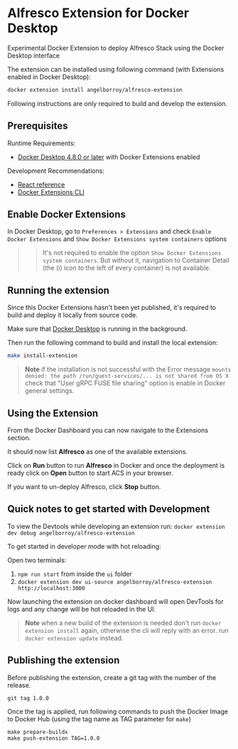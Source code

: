 # Alfresco Extension for Docker Desktop

Experimental Docker Extension to deploy Alfresco Stack using the Docker Desktop interface

The extension can be installed using following command (with Extensions enabled in Docker Desktop):

```sh
docker extension install angelborroy/alfresco-extension
```

Following instructions are only required to build and develop the extension.

## Prerequisites

Runtime Requirements:

- [Docker Desktop 4.8.0 or later](https://www.docker.com/products/docker-desktop/) with Docker Extensions enabled

Development Recommendations:

- [React reference](https://reactjs.org)
- [Docker Extensions CLI](https://github.com/docker/extensions-sdk)

## Enable Docker Extensions

In Docker Desktop, go to `Preferences > Extensions` and check `Enable Docker Extensions` and `Show Docker Extensions system containers` options

>> It's not required to enable the option `Show Docker Extensions system containers`. But without it, navigation to Container Detail (the (i) icon to the left of every container) is not available.

## Running the extension

Since this Docker Extensions hasn't been yet published, it's required to build and deploy it locally from source code.

Make sure that [Docker Desktop](https://www.docker.com/products/docker-desktop/) is running in the background.

Then run the following command to build and install the local extension:

```sh
make install-extension
```

> **Note** if the installation is not successful with the Error message `mounts denied: the path /run/guest-services/... is not shared from OS X` check that "User gRPC FUSE file sharing" option is enable in Docker general settings.

## Using the Extension

From the Docker Dashboard you can now navigate to the Extensions section.

It should now list **Alfresco** as one of the available extensions.

Click on **Run** button to run **Alfresco** in Docker and once the deployment is ready click on **Open** button to start ACS in your browser.

If you want to un-deploy Alfresco, click **Stop** button.

## Quick notes to get started with Development

To view the Devtools while developing an extension run: `docker extension dev debug angelborroy/alfresco-extension`

To get started in developer mode with hot reloading:

Open two terminals:

1. `npm run start` from inside the `ui` folder
2. `docker extension dev ui-source angelborroy/alfresco-extension http://localhost:3000`

Now launching the extension on docker dashboard will open DevTools for logs and any change will be hot reloaded in the UI.

> **Note** when a new build of the extension is needed don't run `docker extension install` again, otherwise the cli will reply with an error. run `docker extension update` instead.

## Publishing the extension

Before publishing the extension, create a git tag with the number of the release.

```
git tag 1.0.0
```

Once the tag is applied, run following commands to push the Docker Image to Docker Hub (using the tag name as TAG parameter for `make`)

```
make prepare-buildx
make push-extension TAG=1.0.0
```